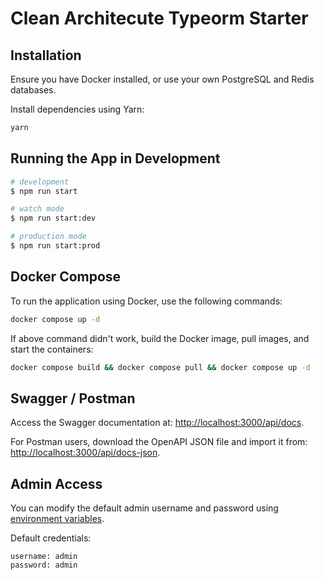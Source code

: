 # Clean Architecute Typeorm Starter

## Installation

Ensure you have Docker installed, or use your own PostgreSQL and Redis databases.

Install dependencies using Yarn:

```bash
yarn
```

## Running the App in Development

```bash
# development
$ npm run start

# watch mode
$ npm run start:dev

# production mode
$ npm run start:prod
```

## Docker Compose

To run the application using Docker, use the following commands:

```bash
docker compose up -d
```

If above command didn't work, build the Docker image, pull images, and start the containers:

```bash
docker compose build && docker compose pull && docker compose up -d
```

## Swagger / Postman

Access the Swagger documentation at: <http://localhost:3000/api/docs>.

For Postman users, download the OpenAPI JSON file and import it from: <http://localhost:3000/api/docs-json>.

## Admin Access

You can modify the default admin username and password using [environment variables](.env.example).

Default credentials:

```
username: admin
password: admin
```
